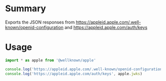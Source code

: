 # Summary

Exports the JSON responses from https://appleid.apple.com/.well-known/openid-configuration and https://appleid.apple.com/auth/keys

# Usage

```js
import * as apple from '@wellknown/apple'

console.log('https://appleid.apple.com/.well-known/openid-configuration', apple.metadata)
console.log('https://appleid.apple.com/auth/keys', apple.jwks)
```
